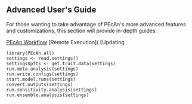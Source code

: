 ## Advanced User's Guide

For those wanting to take advantage of PEcAn's more advanced features and customizations, this section will provide in-depth guides.

[PEcAn Workflow](users_guide/advanced_users_guide/PEcAn-Configuration.md)
[Remote Execution](
[Updating 

```
library(PEcAn.all)
settings <- read.settings()
settings$pfts <- get.trait.data(settings)
run.meta.analysis(settings)
run.write.configs(settings)
start.model.runs(settings)
convert.outputs(settings)
run.sensitivity.analysis(settings)
run.ensemble.analysis(settings)
```

